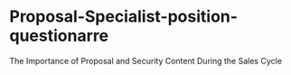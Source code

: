 # Proposal-Specialist-position-questionarre
The Importance of Proposal and Security Content During the Sales Cycle 
